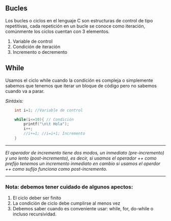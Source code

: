 ## Bucles

Los bucles o ciclos en el lenguaje C son estructuras de control de tipo repetitivas, cada repetición en un bucle se conoce como iteración, comúnmente los ciclos cuentan con 3 elementos. 

1. Variable de control
2. Condición de iteración
3. Incremento o decremento

## While

Usamos el ciclo while cuando la condición es compleja o simplemente sabemos que tenemos que iterar un bloque de código pero no sabemos cuando va a parar.

*Sintáxis:*
```c
    int i=1; //Variable de control

    while(i<=10){ // Condición
        printf("\n\t Hola");
        i++;
        //i+=1; //i=i+1; Incremento
    }

```
---
*El operador de incremento tiene dos modos, un inmediato (pre-incremento) y uno lento (post-incremento), es decir, si usamos el operador ++ como prefijo tenemos un incremento inmediato en cambio si usamos el operdor ++ como sufijo funciona como post-incremento.*

---

### Nota: debemos tener cuidado de algunos apectos:

1. El ciclo deber ser finito
2. La condición de ciclo debe cumplirse al menos vez
3. Debemos saber cuando es conveniente usar: while, for, do-while o incluso recursividad.